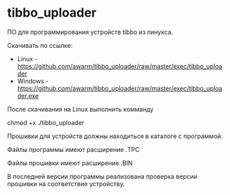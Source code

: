 # tibbo_uploader
ПО для программирования устройств tibbo из линукса.

Скачивать по ссылке:

* Linux - https://github.com/awarm/tibbo_uploader/raw/master/exec/tibbo_uploader
* Windows - https://github.com/awarm/tibbo_uploader/raw/master/exec/tibbo_uploader.exe

После скачивания на Linux выполнить комманду 

chmod +x ./tibbo_uploader

Прошивки для устройств должны находиться в каталоге с программой.

Файлы программы имеют расширение .TPC

Файлы прошивки имеют расширение .BIN

В последней версии программы реализована проверка версии прошивки на соответствие устройству.
